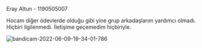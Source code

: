 Eray Altun - 1190505007

Hocam diğer ödevlerde olduğu gibi yine grup arkadaşlarım yardımcı olmadı. Hiçbiri ilgilenmedi. İletişime geçemedim hiçbiriyle.

![bandicam-2022-06-09-19-34-01-786](https://user-images.githubusercontent.com/67054891/172899309-4d3ce5df-4750-4b2f-8cf0-378dc72896e7.gif)
